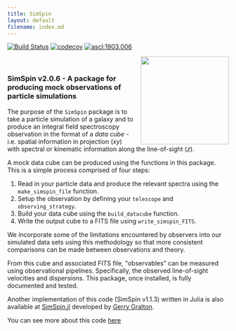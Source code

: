 ```yaml
---
title: SimSpin
layout: default
filename: index.md
---
```


<!-- badges: start -->
[![Build Status](https://travis-ci.org/kateharborne/SimSpin.svg?branch=master)](https://travis-ci.org/kateharborne/SimSpin)
[![codecov](https://codecov.io/gh/kateharborne/SimSpin/branch/master/graph/badge.svg?token=tKlm0WNmfv)](https://codecov.io/gh/kateharborne/SimSpin)
<a href="https://ascl.net/1903.006"><img src="https://img.shields.io/badge/ascl-1903.006-blue.svg?colorB=262255" alt="ascl:1903.006" /></a>
<!-- badges: end -->

<img align="right" src="https://raw.githubusercontent.com/kateharborne/SimSpin.jl/master/docs/src/assets/logo.png" width="200" height="200"  style="padding-left:10px" /> 

<p>&nbsp;</p>

### SimSpin v2.0.6 - A package for producing mock observations of particle simulations

The purpose of the `SimSpin` package is to take a particle simulation of a galaxy and to produce an integral field spectroscopy observation in the format of a *data cube* - i.e. spatial information in projection (*xy*) with spectral or kinematic information along the line-of-sight (*z*). 

A mock data cube can be produced using the functions in this package. 
This is a simple process comprised of four steps:

  1. Read in your particle data and produce the relevant spectra using the `make_simspin_file` function.
  1. Setup the observation by defining your `telescope` and `observing_strategy`.
  1. Build your data cube using the `build_datacube` function.
  1. Write the output cube to a FITS file using `write_simspin_FITS`.

We incorporate some of the limitations encountered by observers into our simulated data sets using this methodology so that more consistent comparisons can be made between observations and theory.

From this cube and associated FITS file, "observables" can be measured using observational pipelines. 
Specifically, the observed line-of-sight velocities and dispersions. 
This package, once installed, is fully documented and tested.

Another implementation of this code (SimSpin v1.1.3) written in Julia is also available at [SimSpin.jl](https://github.com/kateharborne/SimSpin.jl) developed by [Gerry Gralton](https://github.com/gerrygralton). 

You can see more about this code [here](https://kateharborne.github.io/SimSpin/about)